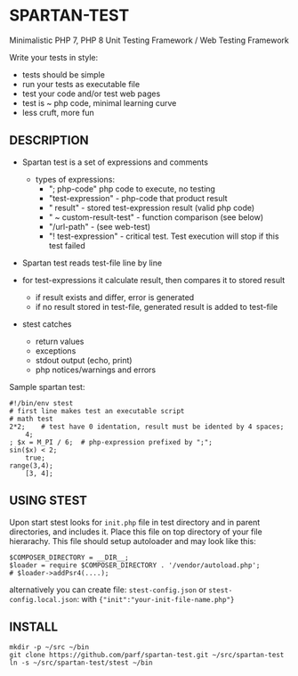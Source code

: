 SPARTAN-TEST
============

Minimalistic PHP 7, PHP 8 Unit Testing Framework / Web Testing Framework

Write your tests in style:
* tests should be simple
* run your tests as executable file
* test your code and/or test web pages
* test is ~ php code, minimal learning curve
* less cruft, more fun

DESCRIPTION
-----------
* Spartan test is a set of expressions and comments
    - types of expressions:
        + "; php-code" php code to execute, no testing
        + "test-expression" - php-code that product result
        + "    result" - stored test-expression result (valid php code)
        + "    ~ custom-result-test" - function comparison (see below)
        + "/url-path" - (see web-test)
        + "! test-expression" - critical test. Test execution will stop if this test failed

* Spartan test reads test-file line by line

* for test-expressions it calculate result, then compares it to stored result
    - if result exists and differ, error is generated
    - if no result stored in test-file, generated result is added to test-file

* stest catches 
    - return values
    - exceptions
    - stdout output (echo, print)
    - php notices/warnings and errors

Sample spartan test:
```
#!/bin/env stest
# first line makes test an executable script
# math test
2*2;    # test have 0 identation, result must be idented by 4 spaces;
    4;
; $x = M_PI / 6;  # php-expression prefixed by ";";
sin($x) < 2;
    true;
range(3,4);
    [3, 4];
```

USING STEST
-----------
Upon start stest looks for `init.php` file in test directory and in parent directories, and includes it.
Place this file on top directory of your file hierarachy. 
This file should setup autoloader and may look like this:
```
$COMPOSER_DIRECTORY = __DIR__;
$loader = require $COMPOSER_DIRECTORY . '/vendor/autoload.php';
# $loader->addPsr4(....);
```
alternatively you can create file:
`stest-config.json` or `stest-config.local.json`: with
`{"init":"your-init-file-name.php"}`

INSTALL
-------
    mkdir -p ~/src ~/bin
    git clone https://github.com/parf/spartan-test.git ~/src/spartan-test
    ln -s ~/src/spartan-test/stest ~/bin
